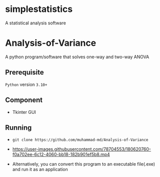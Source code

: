 # simplestatistics
A statistical analysis software

# Analysis-of-Variance
A python program/software that solves one-way and two-way ANOVA

## Prerequisite
`Python` version `3.10+`

## Component
* Tkinter GUI

## Running
* `git clone https://github.com/muhammad-md/Analysis-of-Variance`

* https://user-images.githubusercontent.com/78704553/180620760-f0a702ee-6c12-4060-bb18-182b901ef5b8.mp4

* Alternatively, you can convert this program to an executable file(.exe) and run it as an application
